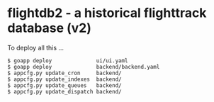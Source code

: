 # flightdb2 - a historical flighttrack database (v2)

To deploy all this ...

    $ goapp deploy              ui/ui.yaml
    $ goapp deploy              backend/backend.yaml
    $ appcfg.py update_cron     backend/
    $ appcfg.py update_indexes  backend/
    $ appcfg.py update_queues   backend/
    $ appcfg.py update_dispatch backend/
